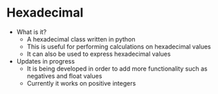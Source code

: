 # Hexadecimal
- What is it?
  - A hexadecimal class written in python
  - This is useful for performing calculations on hexadecimal values
  - It can also be used to express hexadecimal values
- Updates in progress
  - It is being developed in order to add more functionality such as negatives and float values
  - Currently it works on positive integers
